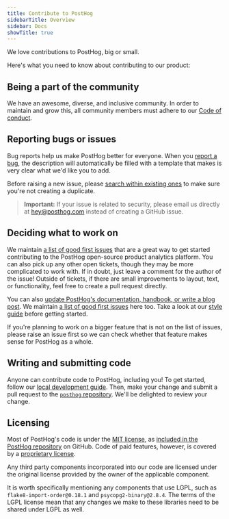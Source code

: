```yaml
---
title: Contribute to PostHog
sidebarTitle: Overview
sidebar: Docs
showTitle: true
---
```


We love contributions to PostHog, big or small.

Here's what you need to know about contributing to our product:

## Being a part of the community

We have an awesome, diverse, and inclusive community. In order to maintain and grow this, all community members must adhere to our [Code of conduct](/docs/contribute/code-of-conduct).

## Reporting bugs or issues

Bug reports help us make PostHog better for everyone. When you [report a bug](https://github.com/PostHog/posthog/issues/new/choose), the description will automatically be filled with a template that makes is very clear what we'd like you to add.

Before raising a new issue, please [search within existing ones](https://github.com/PostHog/posthog/issues) to make sure you're not creating a duplicate.

<blockquote class='warning-note'>
    <b>Important:</b> If your issue is related to security, please email us directly at <a href="mailto:hey@posthog.com">hey@posthog.com</a> instead of creating a GitHub issue.
</blockquote>

## Deciding what to work on

We maintain [a list of good first issues](https://github.com/PostHog/posthog/issues?q=is%3Aissue+is%3Aopen+label%3A%22good+first+issue%22) that are a great way to get started contributing to the PostHog open-source product analytics platform. You can also pick up any other open tickets, though they may be more complicated to work with. If in doubt, just leave a comment for the author of the issue! Outside of tickets, if there are small improvements to layout, text, or functionality, feel free to create a pull request directly.

You can also [update PostHog's documentation, handbook, or write a blog post](/handbook/engineering/posthog-com/developing-the-website). We maintain [a list of good first issues](https://github.com/PostHog/posthog.com/issues?q=is%3Aopen+is%3Aissue+label%3A%22good+first+issue%22) here too. Take a look at our [style guide](https://github.com/PostHog/posthog.com/blob/master/STYLEGUIDE.md) before getting started.

If you're planning to work on a bigger feature that is not on the list of issues, please raise an issue first so we can check whether that feature makes sense for PostHog as a whole.

## Writing and submitting code

Anyone can contribute code to PostHog, including you! To get started, follow our [local development guide](/handbook/engineering/developing-locally). Then, make your change and submit a pull request to the [`posthog` repository](https://github.com/PostHog/posthog). We'll be delighted to review your change.

## Licensing

Most of PostHog's code is under the [MIT license](https://opensource.org/licenses/MIT), as [included in the PostHog repository](https://github.com/PostHog/posthog/blob/master/LICENSE) on GitHub. Code of paid features, however, is covered by a [proprietary license](https://github.com/PostHog/posthog/blob/master/ee/LICENSE).

Any third party components incorporated into our code are licensed under the original license provided by the owner of the applicable component.

It is worth specifically mentioning any components that use LGPL, such as `flake8-import-order@0.18.1` and `psycopg2-binary@2.8.4`. The terms of the LGPL license mean that any changes we make to these libraries need to be shared under LGPL as well.
